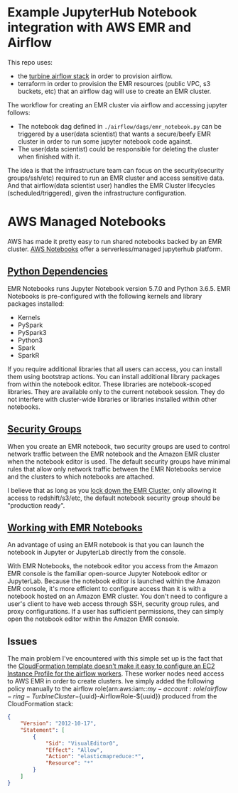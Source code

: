 # Example JupyterHub Notebook integration with AWS EMR and Airflow

This repo uses:
- the [turbine airflow stack](https://github.com/villasv/aws-airflow-stack) in order to provision airflow.
- terraform in order to provision the EMR resources (public VPC, s3 buckets, etc) that an airflow dag will use to create an EMR cluster.

The workflow for creating an EMR cluster via airflow and accessing jupyter follows:

- The notebook dag defined in `./airflow/dags/emr_notebook.py` can be triggered by a user(data scientist) that wants a secure/beefy EMR cluster in order to run some jupyter notebook code against.
- The user(data scientist) could be responsible for deleting the cluster when finished with it.

The idea is that the infrastructure team can focus on the security(security groups/ssh/etc) required to run an EMR cluster and access sensitive data.
And that airflow(data scientist user) handles the EMR Cluster lifecycles (scheduled/triggered), given the infrastructure configuration.

# AWS Managed Notebooks

AWS has made it pretty easy to run shared notebooks backed by an EMR cluster. 
[AWS Notebooks](https://docs.aws.amazon.com/emr/latest/ManagementGuide/emr-managed-notebooks.html) offer a serverless/managed jupyterhub platform.

## [Python Dependencies](https://docs.aws.amazon.com/emr/latest/ManagementGuide/emr-managed-notebooks-considerations.html)

EMR Notebooks runs Jupyter Notebook version 5.7.0 and Python 3.6.5.
EMR Notebooks is pre-configured with the following kernels and library packages installed:
- Kernels
- PySpark
- PySpark3
- Python3
- Spark
- SparkR


If you require additional libraries that all users can access, you can install them using bootstrap actions. You can install additional library packages from within the notebook editor. These libraries are notebook-scoped libraries. They are available only to the current notebook session. They do not interfere with cluster-wide libraries or libraries installed within other notebooks.

## [Security Groups](https://docs.aws.amazon.com/emr/latest/ManagementGuide/emr-managed-notebooks-security-groups.html)

When you create an EMR notebook, two security groups are used to control network traffic between the EMR notebook and the Amazon EMR cluster when the notebook editor is used. The default security groups have minimal rules that allow only network traffic between the EMR Notebooks service and the clusters to which notebooks are attached.

I believe that as long as you [lock down the EMR Cluster](https://docs.aws.amazon.com/emr/latest/ManagementGuide/emr-security-groups.html), only allowing it access to redshift/s3/etc, the default notebook security group should be "production ready".

## [Working with EMR Notebooks](https://docs.aws.amazon.com/emr/latest/ManagementGuide/emr-managed-notebooks-working-with.html)

An advantage of using an EMR notebook is that you can launch the notebook in Jupyter or JupyterLab directly from the console.

With EMR Notebooks, the notebook editor you access from the Amazon EMR console is the familiar open-source Jupyter Notebook editor or JupyterLab. Because the notebook editor is launched within the Amazon EMR console, it's more efficient to configure access than it is with a notebook hosted on an Amazon EMR cluster. You don't need to configure a user's client to have web access through SSH, security group rules, and proxy configurations. If a user has sufficient permissions, they can simply open the notebook editor within the Amazon EMR console.

## Issues

The main problem I've encountered with this simple set up is the fact that the [CloudFormation template doesn't make it easy to configure an EC2 Instance Profile for the airflow workers](https://github.com/villasv/aws-airflow-stack/issues/69).
These worker nodes need access to AWS EMR in order to create clusters.
Ive simply added the following policy manually to the airflow role(arn:aws:iam::${my-account}:role/airflow-ring-TurbineCluster-${uuid}-AirflowRole-${uuid}) produced from the CloudFormation stack:

```json
{
    "Version": "2012-10-17",
    "Statement": [
        {
            "Sid": "VisualEditor0",
            "Effect": "Allow",
            "Action": "elasticmapreduce:*",
            "Resource": "*"
        }
    ]
}
```


